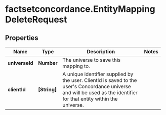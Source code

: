 # factsetconcordance.EntityMappingDeleteRequest

## Properties

Name | Type | Description | Notes
------------ | ------------- | ------------- | -------------
**universeId** | **Number** | The universe to save this mapping to. | 
**clientId** | **[String]** | A unique identifier supplied by the user. ClientId is saved to the user&#39;s Concordance universe and will be used as the identifier for that entity within the universe. | 


